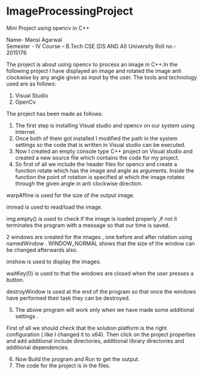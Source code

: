 # ImageProcessingProject
Mini Project using opencv in C++

Name- Mansi Agarwal       
Semester - IV
Course – B.Tech CSE (DS AND AI)
University Roll no.- 2015176

The project is about using opencv to process an image in C++.In the following project I have displayed an image and rotated the image anti clockwise by any angle given as input by the user.
The tools and technology used are as follows:
1.	Visual Studio
2.	OpenCv

The project has been made as follows:
1.	The first step is installing Visual studio and opencv on our system using Internet.
2.	Once both of them got installed I modified the path in the system settings so the code that is written in Visual studio can be executed.
3.	Now I created an empty console type C++ project on Visual studio and created a new source file which contains the code for my project.
4. So first of all we include the header files for opencv and create a function rotate which has the image and angle as arguments. Inside the function the point of rotation is specified at which the image rotates through the given angle in anti clockwise direction. 

warpAffine is used for the size of the output image.

imread is used to read/load the image.

img.empty() is used to check if the image is loaded properly ,if not it terminates the program with a message so that our time is saved.

2 windows are created for the images , one before and after rotation using namedWindow . 
WINDOW_NORMAL  shows that the size of the window can be changed afterwards also.

imshow is used to display the images.

waitKey(0) is used to that the windows are closed when the user presses a button.

destroyWindow is used at the end of the program so that once the windows have performed their task they can be destroyed.

5.	The above program will work only when we have made some additional settings .

First of all we should check that the solution platform is the right configuration ( like I changed it to x64). 
Then click on the project properties and add additional include directories, additional library directories and additional dependencies.

6.	Now Build the program and Run to get the output.
7. The code for the project is in the files.

 
 

